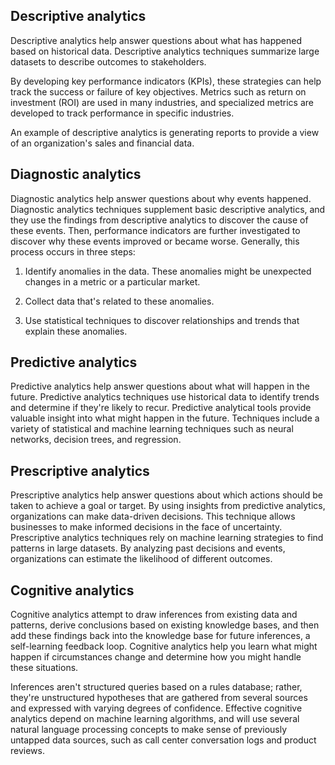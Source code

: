 ## Descriptive analytics

Descriptive analytics help answer questions about what has happened based on historical data. Descriptive analytics techniques summarize large datasets to describe outcomes to stakeholders.

By developing key performance indicators (KPIs), these strategies can help track the success or failure of key objectives. Metrics such as return on investment (ROI) are used in many industries, and specialized metrics are developed to track performance in specific industries.

An example of descriptive analytics is generating reports to provide a view of an organization's sales and financial data.

## Diagnostic analytics

Diagnostic analytics help answer questions about why events happened. Diagnostic analytics techniques supplement basic descriptive analytics, and they use the findings from descriptive analytics to discover the cause of these events. Then, performance indicators are further investigated to discover why these events improved or became worse. Generally, this process occurs in three steps:

1.  Identify anomalies in the data. These anomalies might be unexpected changes in a metric or a particular market.
    
2.  Collect data that's related to these anomalies.
    
3.  Use statistical techniques to discover relationships and trends that explain these anomalies.
    

## Predictive analytics

Predictive analytics help answer questions about what will happen in the future. Predictive analytics techniques use historical data to identify trends and determine if they're likely to recur. Predictive analytical tools provide valuable insight into what might happen in the future. Techniques include a variety of statistical and machine learning techniques such as neural networks, decision trees, and regression.

## Prescriptive analytics

Prescriptive analytics help answer questions about which actions should be taken to achieve a goal or target. By using insights from predictive analytics, organizations can make data-driven decisions. This technique allows businesses to make informed decisions in the face of uncertainty. Prescriptive analytics techniques rely on machine learning strategies to find patterns in large datasets. By analyzing past decisions and events, organizations can estimate the likelihood of different outcomes.

## Cognitive analytics

Cognitive analytics attempt to draw inferences from existing data and patterns, derive conclusions based on existing knowledge bases, and then add these findings back into the knowledge base for future inferences, a self-learning feedback loop. Cognitive analytics help you learn what might happen if circumstances change and determine how you might handle these situations.

Inferences aren't structured queries based on a rules database; rather, they're unstructured hypotheses that are gathered from several sources and expressed with varying degrees of confidence. Effective cognitive analytics depend on machine learning algorithms, and will use several natural language processing concepts to make sense of previously untapped data sources, such as call center conversation logs and product reviews.